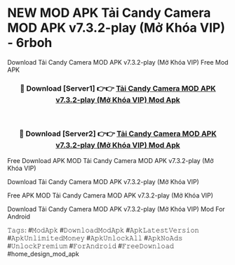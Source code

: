 # NEW MOD APK Tải Candy Camera MOD APK v7.3.2-play (Mở Khóa VIP) - 6rboh
Download Tải Candy Camera MOD APK v7.3.2-play (Mở Khóa VIP) Free Mod APK

<div align="center">
<h3>🔴 Download [Server1] 👉👉 <a href="https://apk-comot.site?title=Tải_Candy_Camera_MOD_APK_v7.3.2-play_(Mở_Khóa_VIP)">Tải Candy Camera MOD APK v7.3.2-play (Mở Khóa VIP) Mod Apk</a></h3><br>

<h3>🔴 Download [Server2] 👉👉 <a href="https://apk-comot.site?title=Tải_Candy_Camera_MOD_APK_v7.3.2-play_(Mở_Khóa_VIP)">Tải Candy Camera MOD APK v7.3.2-play (Mở Khóa VIP) Mod Apk</a></h3>
</div>


Free Download APK MOD Tải Candy Camera MOD APK v7.3.2-play (Mở Khóa VIP)

Download Tải Candy Camera MOD APK v7.3.2-play (Mở Khóa VIP) 

Free APK MOD Tải Candy Camera MOD APK v7.3.2-play (Mở Khóa VIP) 

Download Tải Candy Camera MOD APK v7.3.2-play (Mở Khóa VIP) Mod For Android

𝚃𝚊𝚐𝚜: #𝙼𝚘𝚍𝙰𝚙𝚔 #𝙳𝚘𝚠𝚗𝚕𝚘𝚊𝚍𝙼𝚘𝚍𝙰𝚙𝚔 #𝙰𝚙𝚔𝙻𝚊𝚝𝚎𝚜𝚝𝚅𝚎𝚛𝚜𝚒𝚘𝚗 #𝙰𝚙𝚔𝚄𝚗𝚕𝚒𝚖𝚒𝚝𝚎𝚍𝙼𝚘𝚗𝚎𝚢 #𝙰𝚙𝚔𝚄𝚗𝚕𝚘𝚌𝚔𝙰𝚕𝚕 #𝙰𝚙𝚔𝙽𝚘𝙰𝚍𝚜 #𝚄𝚗𝚕𝚘𝚌𝚔𝙿𝚛𝚎𝚖𝚒𝚞𝚖 #𝙵𝚘𝚛𝙰𝚗𝚍𝚛𝚘𝚒𝚍 #𝙵𝚛𝚎𝚎𝙳𝚘𝚠𝚗𝚕𝚘𝚊𝚍 #home_design_mod_apk